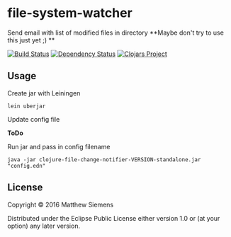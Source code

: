 # file-system-watcher

Send email with list of modified files in directory
**Maybe don't try to use this just yet ;) **


[![Build Status](https://travis-ci.org/matthewsiemens/clojure-yahoo-finance.svg?branch=master)](https://travis-ci.org/matthewsiemens/clojure-file-change-notifier)
[![Dependency Status](https://www.versioneye.com/user/projects/56f8387635630e0034fda557/badge.svg)](https://www.versioneye.com/clojure/file-change-notifier:file-change-notifier/)
[![Clojars Project](https://img.shields.io/clojars/v/file-change-notifier.svg)](https://clojars.org/file-change-notifier)

## Usage

Create jar with Leiningen

```
lein uberjar
```

Update config file

**ToDo**

Run jar and pass in config filename

```
java -jar clojure-file-change-notifier-VERSION-standalone.jar "config.edn"
```

## License

Copyright © 2016 Matthew Siemens

Distributed under the Eclipse Public License either version 1.0 or (at
your option) any later version.
